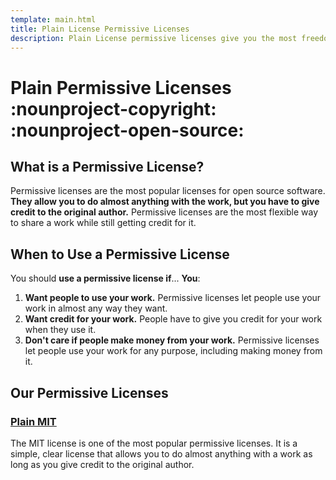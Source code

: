 ```yaml
---
template: main.html
title: Plain License Permissive Licenses
description: Plain License permissive licenses give you the most freedom to use a work. We provide simple, clear licenses that allows you to do almost anything with a work.
---
```


# Plain Permissive Licenses :nounproject-copyright: :nounproject-open-source:

## What is a Permissive License?

Permissive licenses are the most popular licenses for open source software. **They allow you to do almost anything with the work, but you have to give credit to the original author.** Permissive licenses are the most flexible way to share a work while still getting credit for it.

## When to Use a Permissive License

You should **use a permissive license if**...
**You**:

1. **Want people to use your work.** Permissive licenses let people use your work in almost any way they want.
2. **Want credit for your work.** People have to give you credit for your work when they use it.
3. **Don't care if people make money from your work.** Permissive licenses let people use your work for any purpose, including making money from it.

## Our Permissive Licenses

### [Plain MIT][MIT]

The MIT license is one of the most popular permissive licenses. It is a simple, clear license that allows you to do almost anything with a work as long as you give credit to the original author.
<!--
### [Plain Apache License][apache]

The Apache license is another popular permissive license. It is a simple, clear license that allows you to do almost anything with a work as long as you give credit to the original author. The Apache license is similar to the MIT license, but it has a few extra protections for the original author:

- **Patent Grant:** The Apache license includes a patent grant that protects the original author from patent lawsuits.
- **Contribution Provision:** It includes a contribution provision that clarifies that contributions to the work are covered by the license.
- **Trademark Provision:** It clarifies that the original author's trademarks are not covered by the license.
- **Notice Requirement:** It requires that anyone using the work must include a copy of the license, a notice, and a list of changes made to the work.
-->

[MIT]: mit/index.md "Plain MIT License"

